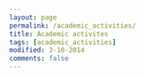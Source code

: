 ```yaml
---
layout: page
permalink: /academic_activities/
title: Academic activites
tags: [academic_activities]
modified: 3-10-2014
comments: false
---
```


